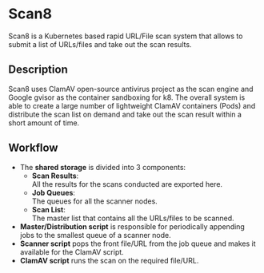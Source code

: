 Scan8
=============
Scan8 is a Kubernetes based rapid URL/File scan system that allows to submit a list of URLs/files and take out the scan results.

## Description
Scan8 uses ClamAV open-source antivirus project as the scan engine and Google gvisor as the container sandboxing for k8. The overall system is able to create a large number of lightweight ClamAV containers (Pods)  and distribute the scan list on demand and take out the scan result within a short amount of time.

## Workflow
- The **shared storage** is divided into 3 components:  
  - **Scan Results**:  
    All the results for the scans conducted are exported here.  
  - **Job Queues**:  
    The queues for all the scanner nodes.  
  - **Scan List**:  
    The master list that contains all the URLs/files to be scanned.  
- **Master/Distribution script** is responsible for periodically appending jobs to the smallest queue of a scanner node.  
- **Scanner script** pops the front file/URL from the job queue and makes it available for the ClamAV script.  
- **ClamAV script** runs the scan on the required file/URL.  
